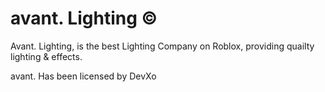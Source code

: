 # avant.  Lighting ©

Avant. Lighting, is the best Lighting Company on Roblox, providing quailty lighting & effects.

avant. Has been licensed by DevXo
